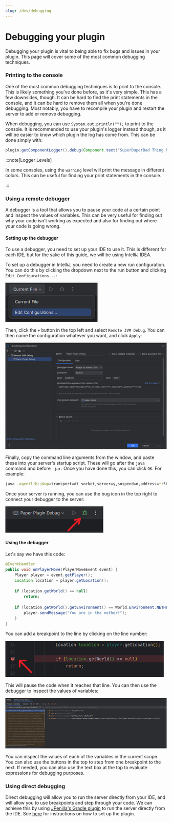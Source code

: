 ```yaml
---
slug: /dev/debugging
---
```


# Debugging your plugin

Debugging your plugin is vital to being able to fix bugs and issues in your plugin. This page will cover some of the most common debugging techniques.

### Printing to the console

One of the most common debugging techniques is to print to the console. This is likely something you've done before, as it's very simple. 
This has a few downsides, though. It can be hard to find the print statements in the console, and it can be hard to remove them all when you're done debugging. Most notably, you have to recompile your plugin and restart the server to add or remove debugging.

When debugging, you can use `System.out.println("");` to print to the console. It is recommended to use your plugin's logger instead though, 
as it will be easier to know which plugin the log has come from. This can be done simply with:

```java
plugin.getComponentLogger().debug(Component.text("SuperDuperBad Thing has happened"));
```

:::note[Logger Levels]

In some consoles, using the `warning` level will print the message in different colors.
This can be useful for finding your print statements in the console.

:::

### Using a remote debugger

A debugger is a tool that allows you to pause your code at a certain point and inspect the values of variables.
This can be very useful for finding out why your code isn't working as expected and also for finding out where your code is going wrong.

#### Setting up the debugger

To use a debugger, you need to set up your IDE to use it. This is different for each IDE, but for the sake of this guide, we will be using IntelliJ IDEA.

To set up a debugger in IntelliJ, you need to create a new run configuration.
You can do this by clicking the dropdown next to the run button and clicking `Edit Configurations...`:

![](./assets/config_dropdown.png)

Then, click the `+` button in the top left and select `Remote JVM Debug`. You can then name the configuration whatever you want, and click `Apply`:

![](./assets/config_add.png)

Finally, copy the command line arguments from the window, and paste these into your server's startup script.
These will go after the `java` command and before `-jar`. Once you have done this, you can click `OK`. For example:

```bash
java -agentlib:jdwp=transport=dt_socket,server=y,suspend=n,address=*:5005 -jar paper-1.20.1.jar nogui
```

Once your server is running, you can use the bug icon in the top right to connect your debugger to the server:

![](./assets/debugger_connect.png)

#### Using the debugger

Let's say we have this code:

```java
@EventHandler
public void onPlayerMove(PlayerMoveEvent event) {
    Player player = event.getPlayer();
    Location location = player.getLocation();
    
    if (location.getWorld() == null)
        return;

    if (location.getWorld().getEnvironment() == World.Environment.NETHER) {
        player.sendMessage("You are in the nether!");
    }
}
```

You can add a breakpoint to the line by clicking on the line number:

![](./assets/add_breakpoints.png)

This will pause the code when it reaches that line. You can then use the debugger to inspect the values of variables:

![](./assets/debugger_use.png)

You can inspect the values of each of the variables in the current scope. 
You can also use the buttons in the top to step from one breakpoint to the next.
If needed, you can also use the text box at the top to evaluate expressions for debugging purposes.

### Using direct debugging

Direct debugging will allow you to run the server directly from your IDE, and will allow you to use breakpoints and step through your code.
We can achieve this by using [JPenilla's Gradle plugin](https://github.com/jpenilla/run-task) to run the server directly from the IDE.
See [here](https://github.com/jpenilla/run-task#basic-usage) for instructions on how to set up the plugin.
